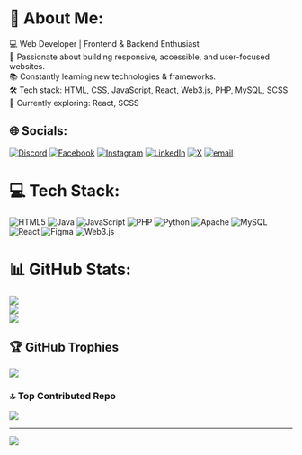# 💫 About Me:
💻 Web Developer | Frontend & Backend Enthusiast  <br>🚀 Passionate about building responsive, accessible, and user-focused websites.  <br>📚 Constantly learning new technologies & frameworks.  <br>🛠️ Tech stack: HTML, CSS, JavaScript, React, Web3.js, PHP, MySQL, SCSS  <br>🌱 Currently exploring: React, SCSS  


## 🌐 Socials:
[![Discord](https://img.shields.io/badge/Discord-%237289DA.svg?logo=discord&logoColor=white)](https://discord.gg/hengjake) [![Facebook](https://img.shields.io/badge/Facebook-%231877F2.svg?logo=Facebook&logoColor=white)](https://www.facebook.com/heng.j.kai) [![Instagram](https://img.shields.io/badge/Instagram-%23E4405F.svg?logo=Instagram&logoColor=white)](https://instagram.com/heng.j1) [![LinkedIn](https://img.shields.io/badge/LinkedIn-%230077B5.svg?logo=linkedin&logoColor=white)]() [![X](https://img.shields.io/badge/X-black.svg?logo=X&logoColor=white)](https://x.com/hjk65675844) [![email](https://img.shields.io/badge/Email-D14836?logo=gmail&loghttps://www.linkedin.com/in/heng-jun-kai-6a38532a0/oColor=white)](mailto:hengjunkai@gmail.com) 

# 💻 Tech Stack:
![HTML5](https://img.shields.io/badge/html5-%23E34F26.svg?style=for-the-badge&logo=html5&logoColor=white) ![Java](https://img.shields.io/badge/java-%23ED8B00.svg?style=for-the-badge&logo=openjdk&logoColor=white) ![JavaScript](https://img.shields.io/badge/javascript-%23323330.svg?style=for-the-badge&logo=javascript&logoColor=%23F7DF1E) ![PHP](https://img.shields.io/badge/php-%23777BB4.svg?style=for-the-badge&logo=php&logoColor=white) ![Python](https://img.shields.io/badge/python-3670A0?style=for-the-badge&logo=python&logoColor=ffdd54) ![Apache](https://img.shields.io/badge/apache-%23D42029.svg?style=for-the-badge&logo=apache&logoColor=white) ![MySQL](https://img.shields.io/badge/mysql-4479A1.svg?style=for-the-badge&logo=mysql&logoColor=white) ![React](https://img.shields.io/badge/react-%2320232a.svg?style=for-the-badge&logo=react&logoColor=%2361DAFB) ![Figma](https://img.shields.io/badge/figma-%23F24E1E.svg?style=for-the-badge&logo=figma&logoColor=white) ![Web3.js](https://img.shields.io/badge/web3.js-F16822?style=for-the-badge&logo=web3.js&logoColor=white)
# 📊 GitHub Stats:
![](https://github-readme-stats.vercel.app/api?username=HengJake&theme=dark&hide_border=false&include_all_commits=false&count_private=false)<br/>
![](https://nirzak-streak-stats.vercel.app/?user=HengJake&theme=dark&hide_border=false)<br/>
![](https://github-readme-stats.vercel.app/api/top-langs/?username=HengJake&theme=dark&hide_border=false&include_all_commits=false&count_private=false&layout=compact)

## 🏆 GitHub Trophies
![](https://github-profile-trophy.vercel.app/?username=HengJake&theme=cobalt&no-frame=false&no-bg=false&margin-w=4)

### 🔝 Top Contributed Repo
![](https://github-contributor-stats.vercel.app/api?username=HengJake&limit=5&theme=transparent&combine_all_yearly_contributions=true)

---
[![](https://visitcount.itsvg.in/api?id=HengJake&icon=0&color=0)](https://visitcount.itsvg.in)

<!-- Proudly created with GPRM ( https://gprm.itsvg.in ) -->
